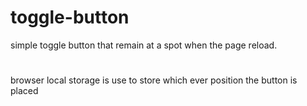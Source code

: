 # toggle-button
simple toggle button that remain at a spot when the page reload.
#
browser local storage is use to store which ever position the button is placed
